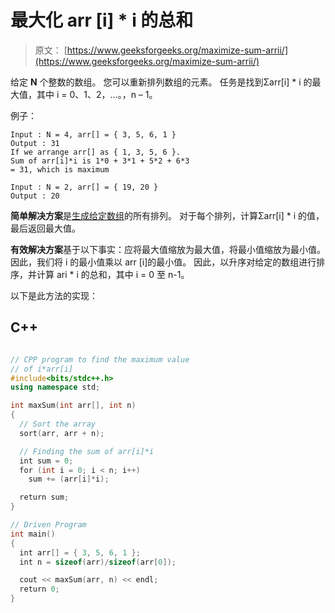# 最大化 arr [i] * i 的总和

> 原文： [https://www.geeksforgeeks.org/maximize-sum-arrii/](https://www.geeksforgeeks.org/maximize-sum-arrii/)

给定 **N** 个整数的数组。 您可以重新排列数组的元素。 任务是找到Σarr[i] * i 的最大值，其中 i = 0、1、2，…。，n – 1。

例子：

```
Input : N = 4, arr[] = { 3, 5, 6, 1 }
Output : 31
If we arrange arr[] as { 1, 3, 5, 6 }. 
Sum of arr[i]*i is 1*0 + 3*1 + 5*2 + 6*3 
= 31, which is maximum

Input : N = 2, arr[] = { 19, 20 }
Output : 20

```



**简单解决方案**是[生成给定数组](https://www.geeksforgeeks.org/write-a-c-program-to-print-all-permutations-of-a-given-string/)的所有排列。 对于每个排列，计算Σarr[i] * i 的值，最后返回最大值。

**有效解决方案**基于以下事实：应将最大值缩放为最大值，将最小值缩放为最小值。 因此，我们将 i 的最小值乘以 arr [i]的最小值。 因此，以升序对给定的数组进行排序，并计算 ari * i 的总和，其中 i = 0 至 n-1。

以下是此方法的实现：

## C++ 

```cpp

// CPP program to find the maximum value 
// of i*arr[i] 
#include<bits/stdc++.h> 
using namespace std; 

int maxSum(int arr[], int n) 
{   
  // Sort the array 
  sort(arr, arr + n); 

  // Finding the sum of arr[i]*i 
  int sum = 0; 
  for (int i = 0; i < n; i++) 
    sum += (arr[i]*i); 

  return sum; 
} 

// Driven Program 
int main() 
{ 
  int arr[] = { 3, 5, 6, 1 }; 
  int n = sizeof(arr)/sizeof(arr[0]); 

  cout << maxSum(arr, n) << endl; 
  return 0; 
}  

```
